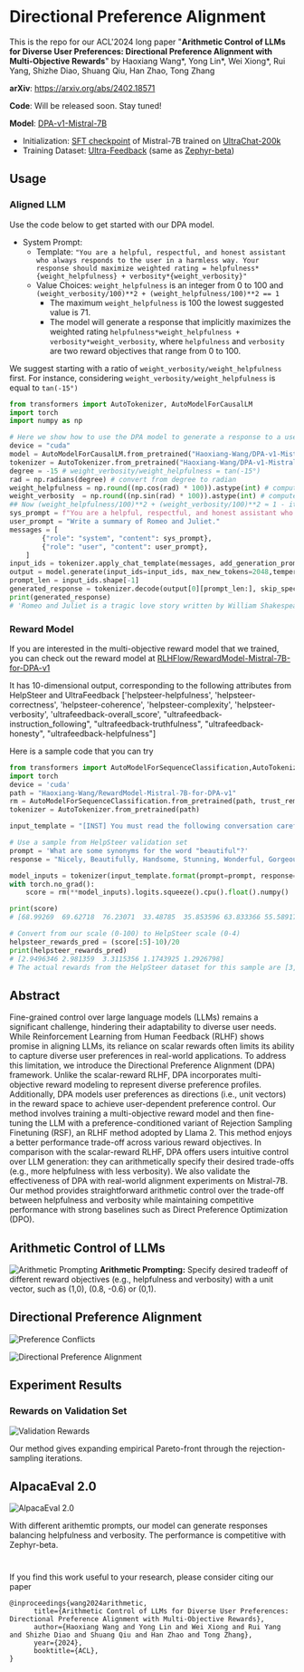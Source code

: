 # Directional Preference Alignment

This is the repo for our ACL'2024 long paper "**Arithmetic Control of LLMs for Diverse User Preferences: Directional Preference Alignment with Multi-Objective Rewards**" by Haoxiang Wang*, Yong Lin*, Wei Xiong*, Rui Yang, Shizhe Diao, Shuang Qiu, Han Zhao, Tong Zhang

**arXiv**: https://arxiv.org/abs/2402.18571

**Code**: Will be released soon. Stay tuned! 

**Model**: [DPA-v1-Mistral-7B](https://huggingface.co/RLHFlow/DPA-v1-Mistral-7B/)

* Initialization: [SFT checkpoint](https://huggingface.co/HuggingFaceH4/mistral-7b-sft-beta)  of Mistral-7B trained on [UltraChat-200k](https://huggingface.co/datasets/HuggingFaceH4/ultrachat_200k)
* Training Dataset: [Ultra-Feedback](https://huggingface.co/datasets/openbmb/UltraFeedback) (same as [Zephyr-beta](https://huggingface.co/HuggingFaceH4/zephyr-7b-beta))

## Usage

### Aligned LLM
Use the code below to get started with our DPA model.

+ System Prompt:
  + Template: `"You are a helpful, respectful, and honest assistant who always responds to the user in a harmless way. Your response should maximize weighted rating = helpfulness*{weight_helpfulness} + verbosity*{weight_verbosity}"`
  + Value Choices: `weight_helpfulness` is an integer from 0 to 100 and `(weight_verbosity/100)**2 + (weight_helpfulness/100)**2 == 1`
    + The maximum `weight_helpfulness` is 100 the lowest suggested value is 71.
    + The model will generate a response that implicitly maximizes the weighted rating `helpfulness*weight_helpfulness + verbosity*weight_verbosity`, where `helpfulness` and `verbosity` are two reward objectives that range from 0 to 100. 

We suggest starting with a ratio of `weight_verbosity/weight_helpfulness` first. For instance, considering `weight_verbosity/weight_helpfulness` is equal to `tan(-15°)`
```python
from transformers import AutoTokenizer, AutoModelForCausalLM
import torch
import numpy as np

# Here we show how to use the DPA model to generate a response to a user prompt.
device = "cuda"
model = AutoModelForCausalLM.from_pretrained("Haoxiang-Wang/DPA-v1-Mistral-7B", torch_dtype=torch.bfloat16, device_map=device)
tokenizer = AutoTokenizer.from_pretrained("Haoxiang-Wang/DPA-v1-Mistral-7B")
degree = -15 # weight_verbosity/weight_helpfulness = tan(-15°)
rad = np.radians(degree) # convert from degree to radian
weight_helpfulness = np.round((np.cos(rad) * 100)).astype(int) # compute weight_helpfulness, scale it by 100x, and round it to an integer
weight_verbosity  = np.round((np.sin(rad) * 100)).astype(int) # compute weight_verbosity, scale it by 100x, and round it to an integer
## Now (weight_helpfulness/100)**2 + (weight_verbosity/100)**2 ≈ 1 - it is not an exact equivalence due to the round() operations above 
sys_prompt = f"You are a helpful, respectful, and honest assistant who always responds to the user in a harmless way. Your response should maximize weighted rating = helpfulness*{weight_helpfulness} + verbosity*{weight_verbosity}"
user_prompt = "Write a summary of Romeo and Juliet."
messages = [
        {"role": "system", "content": sys_prompt},
        {"role": "user", "content": user_prompt},
    ]
input_ids = tokenizer.apply_chat_template(messages, add_generation_prompt=True, return_tensors="pt").to(device)
output = model.generate(input_ids=input_ids, max_new_tokens=2048,temperature=0.7)
prompt_len = input_ids.shape[-1]
generated_response = tokenizer.decode(output[0][prompt_len:], skip_special_tokens=True)
print(generated_response)
# 'Romeo and Juliet is a tragic love story written by William Shakespeare, believed to have been written between 1591 and 1595. The play is based on an Italian tale called "The Tragical History of Romeus and Juliet" by Arthur Brooke, which was published in 1562.\n\nThe story revolves around two young star-crossed lovers, Romeo Montague and Juliet Capulet, from rival families in Verona, Italy. Their love is forbidden by their families, who have a long-standing feud. Despite the obstacles, Romeo and Juliet marry in secret and spend a few blissful days together before fate intervenes.\n\nA series of misunderstandings, miscommunications, and tragic events lead to the deaths of both Romeo and Juliet. Romeo believes that Juliet is dead, and in a fit of despair, he takes his own life. Juliet, who is actually still alive, awakens to find Romeo dead and takes her own life in grief.\n\nThe play explores themes of love, hate, fate, and the consequences of actions. It is known for its iconic characters, including the passionate Romeo, the fiery Juliet, and the noble Friar Lawrence, who tries to help the young lovers.\n\nRomeo and Juliet has been adapted into numerous films, stage productions, and other media over the years, and it remains a beloved and tragic tale of forbidden love.'
```

### Reward Model
If you are interested in the multi-objective reward model that we trained, you can check out the reward model at [RLHFlow/RewardModel-Mistral-7B-for-DPA-v1](https://huggingface.co/RLHFlow/RewardModel-Mistral-7B-for-DPA-v1)

It has 10-dimensional output, corresponding to the following attributes from HelpSteer and UltraFeedback
['helpsteer-helpfulness', 'helpsteer-correctness', 'helpsteer-coherence', 'helpsteer-complexity', 'helpsteer-verbosity', 'ultrafeedback-overall_score', "ultrafeedback-instruction_following", "ultrafeedback-truthfulness", "ultrafeedback-honesty", "ultrafeedback-helpfulness"]

Here is a sample code that you can try
```python
from transformers import AutoModelForSequenceClassification,AutoTokenizer
import torch
device = 'cuda'
path = "Haoxiang-Wang/RewardModel-Mistral-7B-for-DPA-v1"
rm = AutoModelForSequenceClassification.from_pretrained(path, trust_remote_code=True).to(device)
tokenizer = AutoTokenizer.from_pretrained(path) 

input_template = "[INST] You must read the following conversation carefully and rate the assistant's response from score 0-100 in these aspects: helpfulness, correctness, coherence, honesty, complexity, verbosity\n\nUser: {prompt}\n\nAssistant: {response} [/INST]"

# Use a sample from HelpSteer validation set
prompt = 'What are some synonyms for the word "beautiful"?'
response = "Nicely, Beautifully, Handsome, Stunning, Wonderful, Gorgeous, Pretty, Stunning, Elegant"

model_inputs = tokenizer(input_template.format(prompt=prompt, response=response), return_tensors="pt").to(device)
with torch.no_grad():
    score = rm(**model_inputs).logits.squeeze().cpu().float().numpy()

print(score)
# [68.99269  69.62718  76.23071  33.48785  35.853596 63.833366 55.58917 68.7175 59.552124 46.465595]

# Convert from our scale (0-100) to HelpSteer scale (0-4) 
helpsteer_rewards_pred = (score[:5]-10)/20
print(helpsteer_rewards_pred)
# [2.9496346 2.981359  3.3115356 1.1743925 1.2926798]
# The actual rewards from the HelpSteer dataset for this sample are [3,3,4,2,2]
```
## Abstract
Fine-grained control over large language models (LLMs) remains a significant challenge, hindering their adaptability to diverse user needs. While Reinforcement Learning from Human Feedback (RLHF) shows promise in aligning LLMs, its reliance on scalar rewards often limits its ability to capture diverse user preferences in real-world applications. To address this limitation, we introduce the Directional Preference Alignment (DPA) framework. Unlike the scalar-reward RLHF, DPA incorporates multi-objective reward modeling to represent diverse preference profiles. Additionally, DPA models user preferences as directions (i.e., unit vectors) in the reward space to achieve user-dependent preference control. Our method involves training a multi-objective reward model and then fine-tuning the LLM with a preference-conditioned variant of Rejection Sampling Finetuning (RSF), an RLHF method adopted by Llama 2. This method enjoys a better performance trade-off across various reward objectives. In comparison with the scalar-reward RLHF, DPA offers users intuitive control over LLM generation: they can arithmetically specify their desired trade-offs (e.g., more helpfulness with less verbosity). We also validate the effectiveness of DPA with real-world alignment experiments on Mistral-7B. Our method provides straightforward arithmetic control over the trade-off between helpfulness and verbosity while maintaining competitive performance with strong baselines such as Direct Preference Optimization (DPO). 

## Arithmetic Control of LLMs

<!-- insert figures from assets/Chats_illustration.jpg with caption "Arithmetic Prompting"-->
![Arithmetic Prompting](assets/Chats_illustration.jpg)
**Arithmetic Prompting:** Specify desired tradeoff of different reward objectives (e.g., helpfulness and verbosity) with a unit vector, such as (1,0), (0.8, -0.6) or (0,1).

## Directional Preference Alignment

![Preference Conflicts](assets/preference-conflict.jpg)

![Directional Preference Alignment](assets/algo-illustration.jpg)


## Experiment Results


### Rewards on Validation Set
![Validation Rewards](assets/validation_rewards.jpg)

Our method gives expanding empirical Pareto-front through the rejection-sampling iterations.


## AlpacaEval 2.0
![AlpacaEval 2.0](assets/alpacaeval.jpg)

With different arithemtic prompts, our model can generate responses balancing helpfulness and verbosity. The performance is competitive with Zephyr-beta.


# 
If you find this work useful to your research, please consider citing our paper
```
@inproceedings{wang2024arithmetic,
      title={Arithmetic Control of LLMs for Diverse User Preferences: Directional Preference Alignment with Multi-Objective Rewards}, 
      author={Haoxiang Wang and Yong Lin and Wei Xiong and Rui Yang and Shizhe Diao and Shuang Qiu and Han Zhao and Tong Zhang},
      year={2024},
      booktitle={ACL},
}
```
